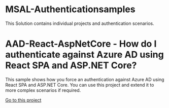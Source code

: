 # MSAL-Authenticationsamples
This Solution contains individual projects and authentication scenarios.

# AAD-React-AspNetCore - How do I authenticate against Azure AD using React SPA and ASP.NET Core?
This sample shows how you force an authentication against Azure AD using React SPA and ASP.NET Core. You can use this project and extend it to more complex scenarios if required.

[Go to this project](https://github.com/plamber/MSAL-Authenticationsamples/tree/master/MSAL-Authenticationsamples/AAD-React-AspNetCore)

